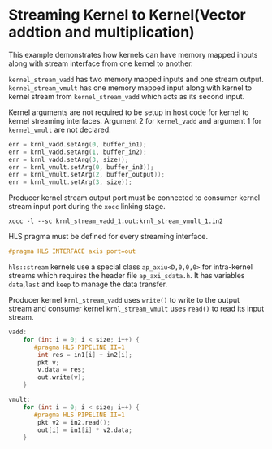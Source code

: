 Streaming Kernel to Kernel(Vector addtion and multiplication)
==============================================================

This example demonstrates how kernels can have memory mapped inputs along with stream interface from one kernel to another.

`kernel_stream_vadd` has two memory mapped inputs and one stream output. `kernel_stream_vmult` has one memory mapped input along with kernel to kernel stream from `kernel_stream_vadd` which acts as its second input.

Kernel arguments are not required to be setup in host code for kernel to kernel streaming interfaces. Argument 2 for `kernel_vadd` and argument 1 for `kernel_vmult` are not declared.  

```c++
err = krnl_vadd.setArg(0, buffer_in1);
err = krnl_vadd.setArg(1, buffer_in2);
err = krnl_vadd.setArg(3, size));
err = krnl_vmult.setArg(0, buffer_in3));
err = krnl_vmult.setArg(2, buffer_output));
err = krnl_vmult.setArg(3, size));
```
Producer kernel stream output port must be connected to consumer kernel stream input port during the `xocc` linking stage.

```
xocc -l --sc krnl_stream_vadd_1.out:krnl_stream_vmult_1.in2
```

HLS pragma must be defined for every streaming interface.
```c++
#pragma HLS INTERFACE axis port=out
```
`hls::stream` kernels use a special class `ap_axiu<D,0,0,0>` for intra-kernel streams  which requires the header file `ap_axi_sdata.h`. It has variables `data`,`last` and `keep` to manage the data transfer.

Producer kernel `krnl_stream_vadd` uses `write()` to write to the output stream and consumer kernel `krnl_stream_vmult` uses `read()` to read its input stream.

```c++
vadd:
    for (int i = 0; i < size; i++) {
       #pragma HLS PIPELINE II=1
        int res = in1[i] + in2[i];
        pkt v;
        v.data = res;
        out.write(v);
    }
```  

```c++         
vmult:
    for (int i = 0; i < size; i++) {
       #pragma HLS PIPELINE II=1
        pkt v2 = in2.read();
        out[i] = in1[i] * v2.data;
    }
```
    
